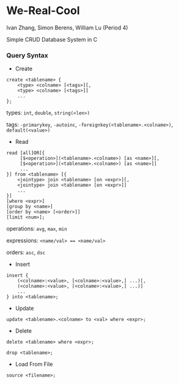 # We-Real-Cool

Ivan Zhang, Simon Berens, William Lu (Period 4)

Simple CRUD Database System in C

### Query Syntax
- Create

```
create <tablename> {
    <type> <colname> [<tags>][,
    <type> <colname> [<tags>]]
    ...
};
```
types: `int`, `double`, `string(<len>)`

tags: `-primarykey`, `-autoinc`, `-foreignkey(<tablename>.<colname>)`, `default(<value>)`

- Read

```
read [all]OR[{
     [$<operation>](<tablename>.<colname>) [as <name>][,
     [$<operation>](<tablename>.<colname>) [as <name>]]
     ...
}] from <tablename> [{
    <jointype> join <tablename> [on <expr>][,
    <jointype> join <tablename> [on <expr>]]
    ...
}] 
[where <expr>]
[group by <name>]
[order by <name> [<order>]]
[limit <num>];
```

operations: `avg`, `max`, `min`

expressions: `<name/val> == <name/val>`

orders: `asc`, `dsc`

- Insert

```
insert {
    (<colname>:<value>, [<colname>:<value>,] ...)[,
    (<colname>:<value>, [<colname>:<value>,] ...)]
    ...
} into <tablename>;
```

- Update

`update <tablename>.<colname> to <val> where <expr>;`

- Delete

`delete <tablename> where <expr>;`

`drop <tablename>;`

- Load From File

`source <filename>;`

